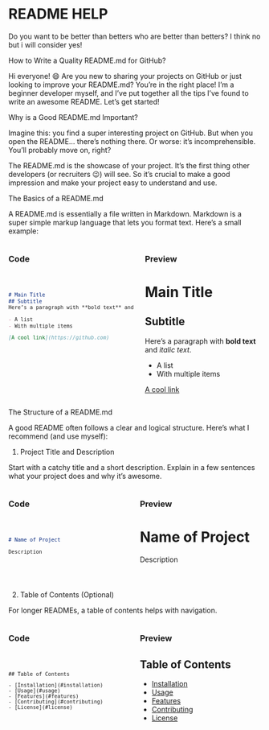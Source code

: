 # README HELP

Do you want to be better than betters who are better than betters? I think no but i will consider yes!

How to Write a Quality README.md for GitHub?

Hi everyone! 😄 Are you new to sharing your projects on GitHub or just looking to improve your README.md? You’re in the right place! I’m a beginner developer myself, and I’ve put together all the tips I’ve found to write an awesome README. Let’s get started!

Why is a Good README.md Important?

Imagine this: you find a super interesting project on GitHub. But when you open the README… there’s nothing there. Or worse: it’s incomprehensible. You’ll probably move on, right?

The README.md is the showcase of your project. It’s the first thing other developers (or recruiters 😉) will see. So it’s crucial to make a good impression and make your project easy to understand and use.

The Basics of a README.md

A README.md is essentially a file written in Markdown. Markdown is a super simple markup language that lets you format text. Here’s a small example:

<div style="display: flex; gap: 20px;">
<div style="width: 50%;">
<h3>Code</h3>
<pre>
<code>

```md
# Main Title
## Subtitle
Here’s a paragraph with **bold text** and *italic text*.

- A list
- With multiple items

[A cool link](https://github.com)
```
</code>
</pre>
</div>
<div style="width: 50%;">
<h3>Preview</h3>

# Main Title
## Subtitle
Here’s a paragraph with **bold text** and *italic text*.

- A list
- With multiple items

[A cool link](https://github.com)
</div>
</div>

The Structure of a README.md

A good README often follows a clear and logical structure. Here’s what I recommend (and use myself):

1. Project Title and Description

Start with a catchy title and a short description. Explain in a few sentences what your project does and why it’s awesome.

<div style="display: flex; gap: 20px;">
<div style="width: 50%;">
<h3>Code</h3>
<pre>
<code>

```md
# Name of Project

Description
```
</code>
</pre>
</div>
<div style="width: 50%;">
<h3>Preview</h3>

# Name of Project

Description
</div>
</div>

2. Table of Contents (Optional)

For longer READMEs, a table of contents helps with navigation.

<div style="display: flex; gap: 20px;">
<div style="width: 50%;">
<h3>Code</h3>
<pre>
<code>

```
## Table of Contents

- [Installation](#installation)
- [Usage](#usage)
- [Features](#features)
- [Contributing](#contributing)
- [License](#license)
```
</code>
</pre>
</div>
<div style="width: 50%;">
<h3>Preview</h3>

## Table of Contents

- [Installation](#installation)
- [Usage](#usage)
- [Features](#features)
- [Contributing](#contributing)
- [License](#license)
</div>
</div>

